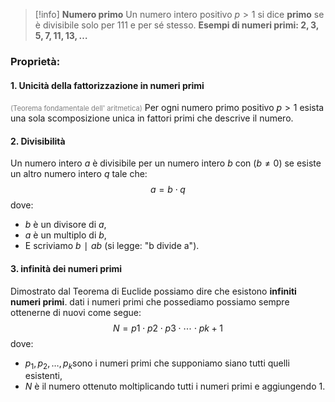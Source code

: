 >[!info] **Numero primo**
>Un numero intero positivo $p>1$ si dice **primo** se è divisibile solo per 111 e per sé stesso.
>**Esempi di numeri primi:          $2,3,5,7,11,13,\dots$**

### Proprietà:
#### 1. Unicità della fattorizzazione in numeri primi 
<small style="font-size: 0.8em; color: gray;">(Teorema fondamentale dell' aritmetica)</small>
Per ogni numero primo positivo $p>1$ esista una sola scomposizione unica in fattori primi che descrive il numero.

#### 2. Divisibilità
Un numero intero $a$ è divisibile per un numero intero $b$  con ($b \neq 0$) se esiste un altro numero intero $q$ tale che:
$$a=b\cdot q$$
dove:
- $b$ è un divisore di $a$,
- $a$ è un multiplo di $b$,
- E scriviamo $b∣ab$                  (si legge: "b divide a").

#### 3. infinità dei numeri primi
Dimostrato dal Teorema di Euclide possiamo dire che esistono **infiniti numeri primi**.
dati i numeri primi che possediamo possiamo sempre ottenerne di nuovi come segue:
$$N=p1​⋅p2​⋅p3​⋅⋯⋅pk​+1$$
dove:

- $p_1, p_2, \dots, p_k​$ sono i numeri primi che supponiamo siano tutti quelli esistenti,
- $N$ è il numero ottenuto moltiplicando tutti i numeri primi e aggiungendo $1$.

